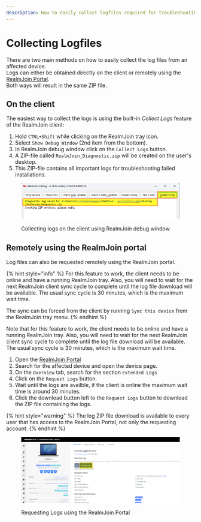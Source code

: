 ```yaml
---
description: How to easily collect logfiles required for troubleshooting
---
```


# Collecting Logfiles

There are two main methods on how to easily collect the log files from an affected device.\
Logs can either be obtained directly on the client or remotely using the [RealmJoin Portal](https://portal.realmjoin.com).\
Both ways will result in the same ZIP file.

## On the client

The easiest way to collect the logs is using the built-in _Collect Logs_ feature of the RealmJoin client:

1. Hold `CTRL+Shift` while clicking on the RealmJoin tray icon.
2. Select `Show Debug Window` (2nd item from the bottom).
3. In RealmJoin debug window click on the `Collect Logs` button.
4. A ZIP-file called `RealmJoin_Diagnostic.zip` will be created on the user's desktop.
5. This ZIP-file contains all important logs for troubleshooting failed installations.

<figure><img src="../../../../.gitbook/assets/logs-debug.png" alt=""><figcaption><p>Collecting logs on the client using RealmJoin debug window</p></figcaption></figure>



## Remotely using the RealmJoin portal

Log files can also be requested remotely using the RealmJoin portal.

{% hint style="info" %}
For this feature to work, the client needs to be online and have a running RealmJoin tray. Also, you will need to wait for the next RealmJoin client sync cycle to complete until the log file download will be available. The usual sync cycle is 30 minutes, which is the maximum wait time.

The sync can be forced from the client by running `Sync this device` from the RealmJoin tray menu.
{% endhint %}

Note that for this feature to work, the client needs to be online and have a running RealmJoin tray. Also, you will need to wait for the next RealmJoin client sync cycle to complete until the log file download will be available. The usual sync cycle is 30 minutes, which is the maximum wait time.

1. Open the [RealmJoin Portal](https://portal.realmjoin.com)
2. Search for the affected device and open the device page.
3. On the `Overview` tab, search for the section `Extended Logs`
4. Click on the `Request Logs` button.
5. Wait until the logs are availble, if the client is online the maximum wait time is around 30 minutes.
6. Click the download button left to the `Request Logs` button to download the ZIP file containing the logs.

{% hint style="warning" %}
The log ZIP file download is available to every user that has access to the RealmJoin Portal, not only the requesting account.
{% endhint %}

<figure><img src="../../../../.gitbook/assets/logs-portal.png" alt=""><figcaption><p>Requesting Logs using the RealmJoin Portal</p></figcaption></figure>
